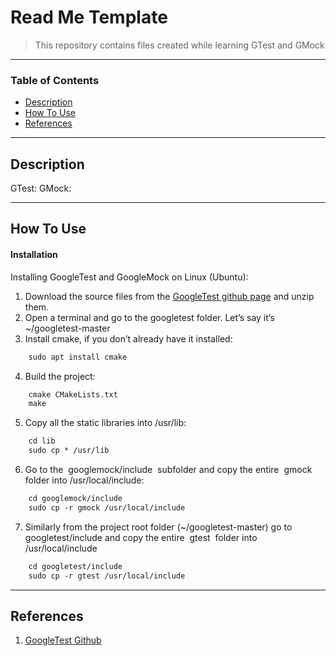 # Read Me Template

> This repository contains files created while learning GTest and GMock

---

### Table of Contents

- [Description](#description)
- [How To Use](#how-to-use)
- [References](#references)

---

## Description

GTest:
GMock:

---

## How To Use

#### Installation
Installing GoogleTest and GoogleMock on Linux (Ubuntu):
1. Download the source files from the [GoogleTest github page](https://github.com/google/googletest) and unzip them.
2. Open a terminal and go to the googletest folder. Let’s say it’s ~/googletest-master
3. Install cmake, if you don’t already have it installed:
```html
    sudo apt install cmake
```
4. Build the project:
```html
    cmake CMakeLists.txt
    make
```
5. Copy all the static libraries into /usr/lib:
```html
    cd lib
    sudo cp * /usr/lib
```
6. Go to the ​ googlemock/include ​ subfolder and copy the entire ​ gmock ​ folder into
/usr/local/include:
```html
    cd googlemock/include
    sudo cp -r gmock /usr/local/include
```
7. Similarly from the project root folder (~/googletest-master) go to googletest/include and copy the entire ​ gtest ​ folder into /usr/local/include
```html
    cd googletest/include
    sudo cp -r gtest /usr/local/include
```
---

## References
1. [GoogleTest Github](https://github.com/google/googletest)


